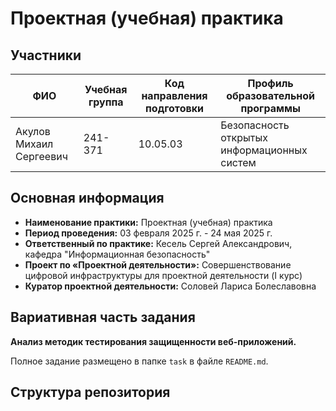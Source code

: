 # Проектная (учебная) практика

## Участники
| ФИО | Учебная группа | Код направления подготовки | Профиль образовательной программы |
|-----|----------------|---------------------------|-----------------------------------|
| Акулов Михаил Сергеевич | 241-371 | 10.05.03 | Безопасность открытых информационных систем |

## Основная информация
- **Наименование практики:** Проектная (учебная) практика
- **Период проведения:** 03 февраля 2025 г. - 24 мая 2025 г.
- **Ответственный по практике:** Кесель Сергей Александрович, кафедра "Информационная безопасность"
- **Проект по «Проектной деятельности»:** Совершенствование цифровой инфраструктуры для проектной деятельности (I курс)
- **Куратор проектной деятельности:** Соловей Лариса Болеславовна


## Вариативная часть задания
**Анализ методик тестирования защищенности веб-приложений.**

Полное задание размещено в папке `task` в файле `README.md`.

## Структура репозитория

